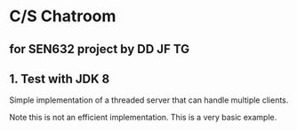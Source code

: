 # C/S Chatroom
## for SEN632 project by DD JF TG

## 1. Test with JDK 8 

Simple implementation of a threaded server that can handle multiple clients.

Note this is not an efficient implementation. This is a very basic example.
